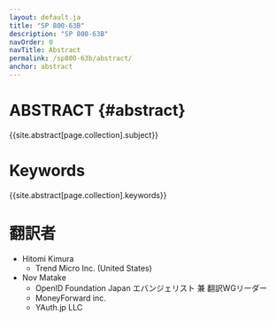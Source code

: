 ```yaml
---
layout: default.ja
title: "SP 800-63B"
description: "SP 800-63B"
navOrder: 0
navTitle: Abstract
permalink: /sp800-63b/abstract/
anchor: abstract
---
```


[//]: # (Note, this file is not included in the PDF output at all. The content from this page is included in its own template from the variable sources and is also injected into the PDF metadata variables.)

# ABSTRACT {#abstract}

{{site.abstract[page.collection].subject}}

# Keywords

{{site.abstract[page.collection].keywords}}

# 翻訳者

* Hitomi Kimura
  * Trend Micro Inc. (United States)
* Nov Matake
  * OpenID Foundation Japan エバンジェリスト 兼 翻訳WGリーダー
  * MoneyForward inc.
  * YAuth.jp LLC